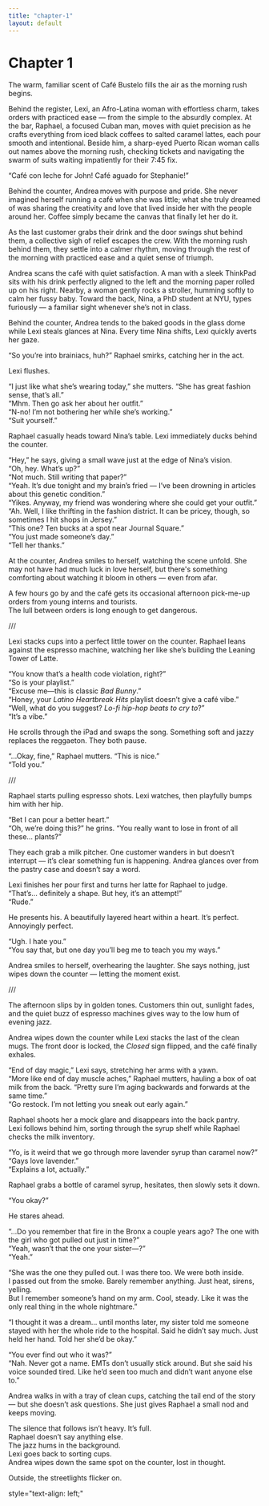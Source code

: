 ```yaml
---
title: "chapter-1"
layout: default
---
```


<link rel="stylesheet" href="{{ '/assets/css/custom.css' | relative_url }}">

# Chapter 1

The warm, familiar scent of Café Bustelo fills the air as the morning rush begins.

Behind the register, Lexi, an Afro-Latina woman with effortless charm, takes orders with practiced ease — from the simple to the absurdly complex. At the bar, Raphael, a focused Cuban man, moves with quiet precision as he crafts everything from iced black coffees to salted caramel lattes, each pour smooth and intentional. Beside him, a sharp-eyed Puerto Rican woman calls out names above the morning rush, checking tickets and navigating the swarm of suits waiting impatiently for their 7:45 fix.

“Café con leche for John! Café aguado for Stephanie!”

Behind the counter, Andrea moves with purpose and pride. She never imagined herself running a café when she was little; what she truly dreamed of was sharing the creativity and love that lived inside her with the people around her. Coffee simply became the canvas that finally let her do it.

As the last customer grabs their drink and the door swings shut behind them, a collective sigh of relief escapes the crew. With the morning rush behind them, they settle into a calmer rhythm, moving through the rest of the morning with practiced ease and a quiet sense of triumph.

Andrea scans the café with quiet satisfaction. A man with a sleek ThinkPad sits with his drink perfectly aligned to the left and the morning paper rolled up on his right. Nearby, a woman gently rocks a stroller, humming softly to calm her fussy baby. Toward the back, Nina, a PhD student at NYU, types furiously — a familiar sight whenever she’s not in class.

Behind the counter, Andrea tends to the baked goods in the glass dome while Lexi steals glances at Nina. Every time Nina shifts, Lexi quickly averts her gaze.

“So you’re into brainiacs, huh?” Raphael smirks, catching her in the act.

Lexi flushes.  

“I just like what she’s wearing today,” she mutters. “She has great fashion sense, that’s all.”  
“Mhm. Then go ask her about her outfit.”  
“N-no! I’m not bothering her while she’s working.”  
“Suit yourself.”

Raphael casually heads toward Nina’s table. Lexi immediately ducks behind the counter.

“Hey,” he says, giving a small wave just at the edge of Nina’s vision.  
“Oh, hey. What’s up?”  
“Not much. Still writing that paper?”  
“Yeah. It’s due tonight and my brain’s fried — I’ve been drowning in articles about this genetic condition.”  
“Yikes. Anyway, my friend was wondering where she could get your outfit.”  
“Ah. Well, I like thrifting in the fashion district. It can be pricey, though, so sometimes I hit shops in Jersey.”  
“This one? Ten bucks at a spot near Journal Square.”  
“You just made someone’s day.”  
“Tell her thanks.”

At the counter, Andrea smiles to herself, watching the scene unfold. She may not have had much luck in love herself, but there's something comforting about watching it bloom in others — even from afar.

A few hours go by and the café gets its occasional afternoon pick-me-up orders from young interns and tourists.  
The lull between orders is long enough to get dangerous.

///

Lexi stacks cups into a perfect little tower on the counter. Raphael leans against the espresso machine, watching her like she’s building the Leaning Tower of Latte.

“You know that’s a health code violation, right?”  
“So is your playlist.”  
“Excuse me—this is classic *Bad Bunny*.”  
“Honey, your *Latino Heartbreak Hits* playlist doesn’t give a café vibe.”  
“Well, what do you suggest? *Lo-fi hip-hop beats to cry to*?”  
“It’s a vibe.”

He scrolls through the iPad and swaps the song. Something soft and jazzy replaces the reggaeton. They both pause.

“…Okay, fine,” Raphael mutters. “This is nice.”  
“Told you.”

///

Raphael starts pulling espresso shots. Lexi watches, then playfully bumps him with her hip.

“Bet I can pour a better heart.”  
“Oh, we’re doing this?” he grins. “You really want to lose in front of all these… plants?”

They each grab a milk pitcher. One customer wanders in but doesn’t interrupt — it’s clear something fun is happening. Andrea glances over from the pastry case and doesn’t say a word.

Lexi finishes her pour first and turns her latte for Raphael to judge.  
“That’s… definitely a shape. But hey, it’s an attempt!”  
“Rude.”

He presents his. A beautifully layered heart within a heart. It’s perfect. Annoyingly perfect.

“Ugh. I hate you.”  
“You say that, but one day you’ll beg me to teach you my ways.”

Andrea smiles to herself, overhearing the laughter. She says nothing, just wipes down the counter — letting the moment exist.

///

The afternoon slips by in golden tones. Customers thin out, sunlight fades, and the quiet buzz of espresso machines gives way to the low hum of evening jazz.

Andrea wipes down the counter while Lexi stacks the last of the clean mugs. The front door is locked, the *Closed* sign flipped, and the café finally exhales.

“End of day magic,” Lexi says, stretching her arms with a yawn.  
“More like end of day muscle aches,” Raphael mutters, hauling a box of oat milk from the back. “Pretty sure I’m aging backwards and forwards at the same time.”  
 “Go restock. I’m not letting you sneak out early again.”

Raphael shoots her a mock glare and disappears into the back pantry.  
Lexi follows behind him, sorting through the syrup shelf while Raphael checks the milk inventory.

 “Yo, is it weird that we go through more lavender syrup than caramel now?”  
 “Gays love lavender.”  
 “Explains a lot, actually.”

Raphael grabs a bottle of caramel syrup, hesitates, then slowly sets it down.

 “You okay?”

He stares ahead.

 “…Do you remember that fire in the Bronx a couple years ago? The one with the girl who got pulled out just in time?”  
 “Yeah, wasn’t that the one your sister—?”  
 “Yeah.”

 “She was the one they pulled out. I was there too. We were both inside.  
 I passed out from the smoke. Barely remember anything. Just heat, sirens, yelling.  
 But I remember someone’s hand on my arm. Cool, steady. Like it was the only real thing in the whole nightmare.”

 “I thought it was a dream… until months later, my sister told me someone stayed with her the whole ride to the hospital. Said he didn’t say much. Just held her hand. Told her she’d be okay.”

 “You ever find out who it was?”  
 “Nah. Never got a name. EMTs don’t usually stick around. But she said his voice sounded tired. Like he’d seen too much and didn’t want anyone else to.”

Andrea walks in with a tray of clean cups, catching the tail end of the story — but she doesn’t ask questions. She just gives Raphael a small nod and keeps moving.

The silence that follows isn’t heavy. It’s full.  
Raphael doesn’t say anything else.  
The jazz hums in the background.  
Lexi goes back to sorting cups.  
Andrea wipes down the same spot on the counter, lost in thought.

Outside, the streetlights flicker on.

<p> style="text-align: left;"
  <a href="{{ '/' | relative_url }}"← Back to Home</a>
</p>

